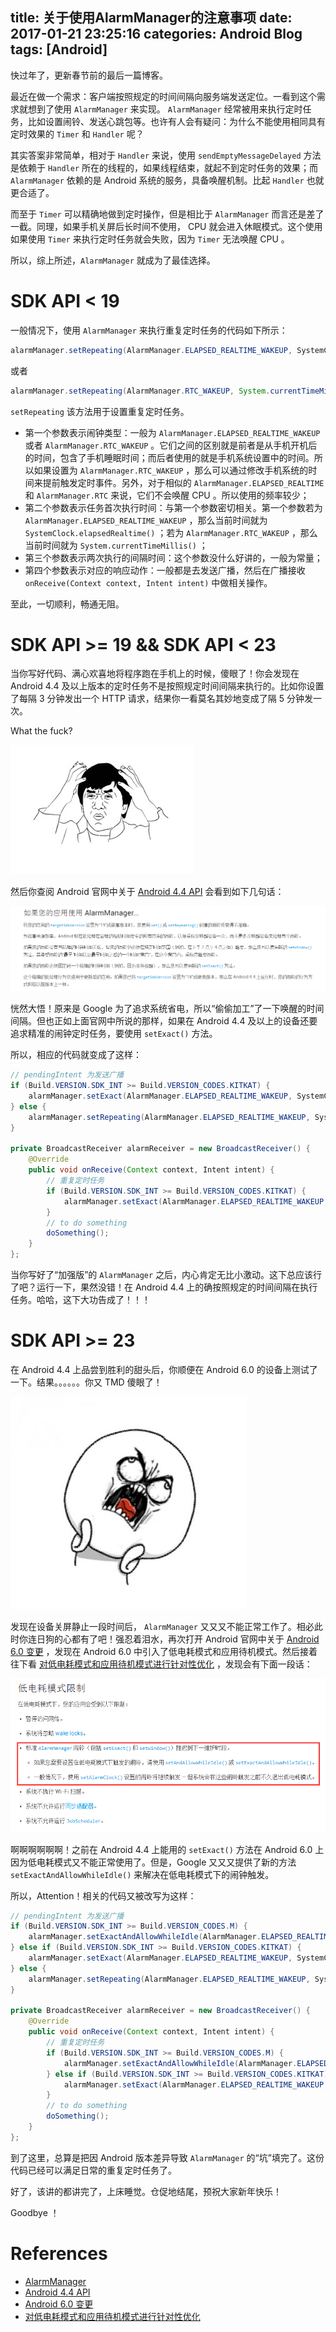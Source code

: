 title: 关于使用AlarmManager的注意事项
date: 2017-01-21 23:25:16
categories: Android Blog
tags: [Android]
---
快过年了，更新春节前的最后一篇博客。

最近在做一个需求：客户端按照规定的时间间隔向服务端发送定位。一看到这个需求就想到了使用 `AlarmManager` 来实现。 `AlarmManager` 经常被用来执行定时任务，比如设置闹铃、发送心跳包等。也许有人会有疑问：为什么不能使用相同具有定时效果的 `Timer` 和 `Handler` 呢？

其实答案非常简单，相对于 `Handler` 来说，使用 `sendEmptyMessageDelayed` 方法是依赖于 `Handler` 所在的线程的，如果线程结束，就起不到定时任务的效果；而 `AlarmManager` 依赖的是 Android 系统的服务，具备唤醒机制。比起 `Handler` 也就更合适了。

而至于 `Timer` 可以精确地做到定时操作，但是相比于 `AlarmManager` 而言还是差了一截。同理，如果手机关屏后长时间不使用， CPU 就会进入休眠模式。这个使用如果使用 `Timer` 来执行定时任务就会失败，因为 `Timer` 无法唤醒 CPU 。

所以，综上所述，`AlarmManager` 就成为了最佳选择。

SDK API < 19
============
一般情况下，使用 `AlarmManager` 来执行重复定时任务的代码如下所示：

``` java
alarmManager.setRepeating(AlarmManager.ELAPSED_REALTIME_WAKEUP, SystemClock.elapsedRealtime(), TIME_INTERVAL, pendingIntent);
```

或者

``` java
alarmManager.setRepeating(AlarmManager.RTC_WAKEUP, System.currentTimeMillis(), TIME_INTERVAL, pendingIntent);
```

`setRepeating` 该方法用于设置重复定时任务。

* 第一个参数表示闹钟类型：一般为 `AlarmManager.ELAPSED_REALTIME_WAKEUP` 或者 `AlarmManager.RTC_WAKEUP` 。它们之间的区别就是前者是从手机开机后的时间，包含了手机睡眠时间；而后者使用的就是手机系统设置中的时间。所以如果设置为 `AlarmManager.RTC_WAKEUP` ，那么可以通过修改手机系统的时间来提前触发定时事件。另外，对于相似的 `AlarmManager.ELAPSED_REALTIME` 和 `AlarmManager.RTC` 来说，它们不会唤醒 CPU 。所以使用的频率较少；
* 第二个参数表示任务首次执行时间：与第一个参数密切相关。第一个参数若为 `AlarmManager.ELAPSED_REALTIME_WAKEUP` ，那么当前时间就为 `SystemClock.elapsedRealtime()` ；若为 `AlarmManager.RTC_WAKEUP` ，那么当前时间就为 `System.currentTimeMillis()` ；
* 第三个参数表示两次执行的间隔时间：这个参数没什么好讲的，一般为常量；
* 第四个参数表示对应的响应动作：一般都是去发送广播，然后在广播接收 `onReceive(Context context, Intent intent)` 中做相关操作。

至此，一切顺利，畅通无阻。

SDK API >= 19 && SDK API < 23
============================
当你写好代码、满心欢喜地将程序跑在手机上的时候，傻眼了！你会发现在 Android 4.4 及以上版本的定时任务不是按照规定时间间隔来执行的。比如你设置了每隔 3 分钟发出一个 HTTP 请求，结果你一看莫名其妙地变成了隔 5 分钟发一次。

What the fuck?

![what the fuck](/uploads/20170122/20170122224816.png)

然后你查阅 Android 官网中关于 [Android 4.4 API](https://developer.android.google.cn/about/versions/android-4.4.html) 会看到如下几句话：

![Android 4.4 API](/uploads/20170122/20170122225322.png)

恍然大悟！原来是 Google 为了追求系统省电，所以“偷偷加工”了一下唤醒的时间间隔。但也正如上面官网中所说的那样，如果在 Android 4.4 及以上的设备还要追求精准的闹钟定时任务，要使用 `setExact()` 方法。

所以，相应的代码就变成了这样：

``` java
// pendingIntent 为发送广播
if (Build.VERSION.SDK_INT >= Build.VERSION_CODES.KITKAT) {
    alarmManager.setExact(AlarmManager.ELAPSED_REALTIME_WAKEUP, SystemClock.elapsedRealtime(), pendingIntent);
} else {
    alarmManager.setRepeating(AlarmManager.ELAPSED_REALTIME_WAKEUP, SystemClock.elapsedRealtime(), TIME_INTERVAL, pendingIntent);
}

private BroadcastReceiver alarmReceiver = new BroadcastReceiver() {
    @Override
    public void onReceive(Context context, Intent intent) {
        // 重复定时任务
        if (Build.VERSION.SDK_INT >= Build.VERSION_CODES.KITKAT) {
            alarmManager.setExact(AlarmManager.ELAPSED_REALTIME_WAKEUP, SystemClock.elapsedRealtime() + TIME_INTERVAL, pendingIntent);
        }
        // to do something
        doSomething();
    }
};
```

当你写好了“加强版”的 `AlarmManager` 之后，内心肯定无比小激动。这下总应该行了吧？运行一下，果然没错！在 Android 4.4 上的确按照规定的时间间隔在执行任务。哈哈，这下大功告成了！！！

SDK API >= 23
=============
在 Android 4.4 上品尝到胜利的甜头后，你顺便在 Android 6.0 的设备上测试了一下。结果。。。。。。你又 TMD 傻眼了！

![What the fuck](/uploads/20170122/20170122232341.png)

发现在设备关屏静止一段时间后， `AlarmManager` 又又又不能正常工作了。相必此时你连日狗的心都有了吧！强忍着泪水，再次打开 Android 官网中关于 [Android 6.0 变更](https://developer.android.google.cn/about/versions/marshmallow/android-6.0-changes.html) ，发现在 Android 6.0 中引入了低电耗模式和应用待机模式。然后接着往下看 [对低电耗模式和应用待机模式进行针对性优化](https://developer.android.google.cn/training/monitoring-device-state/doze-standby.html) ，发现会有下面一段话：

![Android 6.0 API](/uploads/20170122/20170122234141.png)

啊啊啊啊啊啊！之前在 Android 4.4 上能用的 `setExact()` 方法在 Android 6.0 上因为低电耗模式又不能正常使用了。但是，Google 又又又提供了新的方法 `setExactAndAllowWhileIdle()` 来解决在低电耗模式下的闹钟触发。

所以，Attention！相关的代码又被改写为这样：

``` java
// pendingIntent 为发送广播
if (Build.VERSION.SDK_INT >= Build.VERSION_CODES.M) {
    alarmManager.setExactAndAllowWhileIdle(AlarmManager.ELAPSED_REALTIME_WAKEUP, SystemClock.elapsedRealtime(), pendingIntent);
} else if (Build.VERSION.SDK_INT >= Build.VERSION_CODES.KITKAT) {
    alarmManager.setExact(AlarmManager.ELAPSED_REALTIME_WAKEUP, SystemClock.elapsedRealtime(), pendingIntent);
} else {
    alarmManager.setRepeating(AlarmManager.ELAPSED_REALTIME_WAKEUP, SystemClock.elapsedRealtime(), TIME_INTERVAL, pendingIntent);
}

private BroadcastReceiver alarmReceiver = new BroadcastReceiver() {
    @Override
    public void onReceive(Context context, Intent intent) {
        // 重复定时任务
        if (Build.VERSION.SDK_INT >= Build.VERSION_CODES.M) {
            alarmManager.setExactAndAllowWhileIdle(AlarmManager.ELAPSED_REALTIME_WAKEUP, SystemClock.elapsedRealtime() + TIME_INTERVAL, pendingIntent);
        } else if (Build.VERSION.SDK_INT >= Build.VERSION_CODES.KITKAT) {
            alarmManager.setExact(AlarmManager.ELAPSED_REALTIME_WAKEUP, SystemClock.elapsedRealtime() + TIME_INTERVAL, pendingIntent);
        }
        // to do something
        doSomething();
    }
};
```

到了这里，总算是把因 Android 版本差异导致 `AlarmManager` 的“坑”填完了。这份代码已经可以满足日常的重复定时任务了。

好了，该讲的都讲完了，上床睡觉。仓促地结尾，预祝大家新年快乐！

Goodbye ！

References
==========
* [AlarmManager](https://developer.android.google.cn/reference/android/app/AlarmManager.html)
* [Android 4.4 API](https://developer.android.google.cn/about/versions/android-4.4.html)
* [Android 6.0 变更](https://developer.android.google.cn/about/versions/marshmallow/android-6.0-changes.html)
* [对低电耗模式和应用待机模式进行针对性优化](https://developer.android.google.cn/training/monitoring-device-state/doze-standby.html)